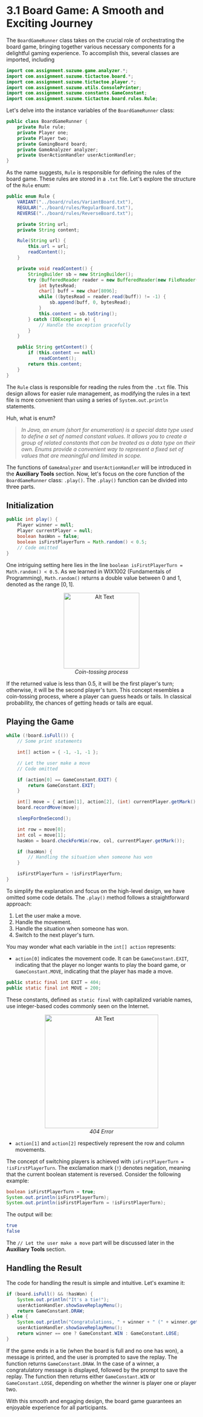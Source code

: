 # **3.1 Board Game: A Smooth and Exciting Journey**

The `BoardGameRunner` class takes on the crucial role of orchestrating the board game, bringing together various necessary components for a delightful gaming experience. To accomplish this, several classes are imported, including

```java
import com.assignment.suzume.game.analyzer.*;
import com.assignment.suzume.tictactoe.board.*;
import com.assignment.suzume.tictactoe.player.*;
import com.assignment.suzume.utils.ConsolePrinter;
import com.assignment.suzume.constants.GameConstant;
import com.assignment.suzume.tictactoe.board.rules.Rule;
```

Let's delve into the instance variables of the `BoardGameRunner` class:

```java
public class BoardGameRunner {
    private Rule rule;
    private Player one;
    private Player two;
    private GamingBoard board;
    private GameAnalyzer analyzer;
    private UserActionHandler userActionHandler;
}
```

As the name suggests, `Rule` is responsible for defining the rules of the board game. These rules are stored in a `.txt` file. Let's explore the structure of the `Rule` enum:

```java
public enum Rule {
    VARIANT("../board/rules/VariantBoard.txt"),
    REGULAR("../board/rules/RegularBoard.txt"),
    REVERSE("../board/rules/ReverseBoard.txt");

    private String url;
    private String content;

    Rule(String url) {
        this.url = url;
        readContent();
    }

    private void readContent() {
        StringBuilder sb = new StringBuilder();
        try (BufferedReader reader = new BufferedReader(new FileReader(this.url))) {
            int bytesRead;
            char[] buff = new char[8096];
            while ((bytesRead = reader.read(buff)) != -1) {
                sb.append(buff, 0, bytesRead);
            }
            this.content = sb.toString();
        } catch (IOException e) {
            // Handle the exception gracefully
        }
    }

    public String getContent() {
        if (this.content == null)
            readContent();
        return this.content;
    }
}
```

The `Rule` class is responsible for reading the rules from the `.txt` file. This design allows for easier rule management, as modifying the rules in a text file is more convenient than using a series of `System.out.println` statements.

Huh, what is enum?

> _In Java, an enum (short for enumeration) is a special data type used to define a set of named constant values. It allows you to create a group of related constants that can be treated as a data type on their own. Enums provide a convenient way to represent a fixed set of values that are meaningful and limited in scope._

The functions of `GameAnalyzer` and `UserActionHandler` will be introduced in the **Auxiliary Tools** section. Now, let's focus on the core function of the `BoardGameRunner` class: `.play()`. The `.play()` function can be divided into three parts.

## Initialization

```java
public int play() {
    Player winner = null;
    Player currentPlayer = null;
    boolean hasWon = false;
    boolean isFirstPlayerTurn = Math.random() < 0.5;
    // Code omitted
}
```

One intriguing setting here lies in the line `boolean isFirstPlayerTurn = Math.random() < 0.5`. As we learned in WIX1002 (Fundamentals of Programming), `Math.random()` returns a double value between 0 and 1, denoted as the range $[0, 1]$.

<p align="center">
    <img src="image-2.png" alt="Alt Text" style="width:200px;" />
    <br />
    <em>Coin-tossing process</em>
</p>

If the returned value is less than 0.5, it will be the first player's turn; otherwise, it will be the second player's turn. This concept resembles a coin-tossing process, where a player can guess heads or tails. In classical probability, the chances of getting heads or tails are equal.

## Playing the Game

```java
while (!board.isFull()) {
    // Some print statements

    int[] action = { -1, -1, -1 };

    // Let the user make a move
    // Code omitted

    if (action[0] == GameConstant.EXIT) {
        return GameConstant.EXIT;
    }

    int[] move = { action[1], action[2], (int) currentPlayer.getMark() };
    board.recordMove(move);

    sleepForOneSecond();

    int row = move[0];
    int col = move[1];
    hasWon = board.checkForWin(row, col, currentPlayer.getMark());

    if (hasWon) {
        // Handling the situation when someone has won
    }

    isFirstPlayerTurn = !isFirstPlayerTurn;
}
```

To simplify the explanation and focus on the high-level design, we have omitted some code details. The `.play()` method follows a straightforward approach:

1. Let the user make a move.
2. Handle the movement.
3. Handle the situation when someone has won.
4. Switch to the next player's turn.

You may wonder what each variable in the `int[] action` represents:

- `action[0]` indicates the movement code. It can be `GameConstant.EXIT`, indicating that the player no longer wants to play the board game, or `GameConstant.MOVE`, indicating that the player has made a move.

```java
public static final int EXIT = 404;
public static final int MOVE = 200;
```

These constants, defined as `static final` with capitalized variable names, use integer-based codes commonly seen on the Internet.

<p align="center">
    <img src="image-3.png" alt="Alt Text" style="width:300px;" />
    <br />
    <em>404 Error</em>
</p>

- `action[1]` and `action[2]` respectively represent the row and column movements.

The concept of switching players is achieved with `isFirstPlayerTurn = !isFirstPlayerTurn`. The exclamation mark (`!`) denotes negation, meaning that the current boolean statement is reversed. Consider the following example:

```java
boolean isFirstPlayerTurn = true;
System.out.println(isFirstPlayerTurn);
System.out.println(isFirstPlayerTurn = !isFirstPlayerTurn);
```

The output will be:

```bash
true
false
```

The `// Let the user make a move` part will be discussed later in the **Auxiliary Tools** section.

## Handling the Result

The code for handling the result is simple and intuitive. Let's examine it:

```java
if (board.isFull() && !hasWon) {
    System.out.println("It's a tie!");
    userActionHandler.showSaveReplayMenu();
    return GameConstant.DRAW;
} else {
    System.out.println("Congratulations, " + winner + " (" + winner.getMark() + ") has won!\n");
    userActionHandler.showSaveReplayMenu();
    return winner == one ? GameConstant.WIN : GameConstant.LOSE;
}
```

If the game ends in a tie (when the board is full and no one has won), a message is printed, and the user is prompted to save the replay. The function returns `GameConstant.DRAW`. In the case of a winner, a congratulatory message is displayed, followed by the prompt to save the replay. The function then returns either `GameConstant.WIN` or `GameConstant.LOSE`, depending on whether the winner is player one or player two.

With this smooth and engaging design, the board game guarantees an enjoyable experience for all participants.
